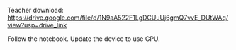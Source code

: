 Teacher download: https://drive.google.com/file/d/1N9aA522F1LgDCUuUj6gmQ7vvE_DUtWAq/view?usp=drive_link

Follow the notebook. Update the device to use GPU.
